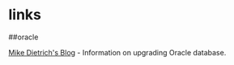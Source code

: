 # links

##oracle

[Mike Dietrich's Blog](https://mikedietrichde.com/) - Information on upgrading Oracle database.
